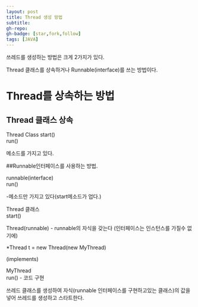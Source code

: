 ```yaml
---
layout: post
title: Thread 생성 방법 
subtitle:
gh-repo:
gh-badge: [star,fork,follow]
tags: [JAVA]
---
```


쓰레드를 생성하는 방법은 크게 2가지가 있다.

Thread 클래스를 상속하거나 Runnable(interface)를 쓰는 방법이다.

# Thread를 상속하는 방법  
## Thread 클래스 상속  

Thread Class
start()  
run()  
  
메소드를 가지고 있다.
  
  
  
  
##Runnable인터페이스를 사용하는 방법.  
  

runnable(interface)  
run()  
  
-메소드만 가지고 있다(start메소드가 업다.)
  
  
Thread 클래스  
start()  
  

Thread(runnable) - runnable의 자식을 갖는다   (인터페이스는 인스턴스를 가질수 없기에)  
  
*Thread t = new Thread(new MyThread)  
  
  
  
(implements)  
  
MyThread  
run() - 코드 구현  
  
  
쓰레드 클래스를 생성하여 자식(runnable 인터페이스를 구현하고있는 클래스)의 값을 넣어 쓰레드를 생성하고 스타트한다.
